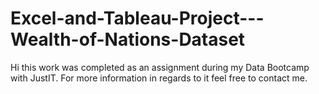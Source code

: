 # Excel-and-Tableau-Project---Wealth-of-Nations-Dataset
Hi this work was completed as an assignment during my Data Bootcamp with JustIT.
For more information in regards to it feel free to contact me.
